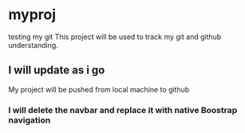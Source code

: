 # myproj
testing my git 
This project will be used to track my git and github understanding.
## I will update as i go
My project will be pushed from local machine to github 
### I will delete the navbar and replace it with native Boostrap navigation  
